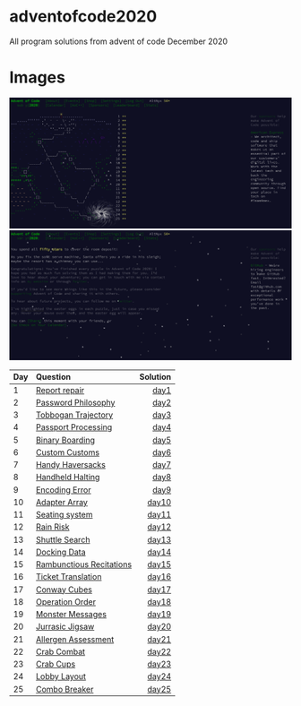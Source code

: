 # adventofcode2020

All program solutions from advent of code December 2020

# Images

![](media/image.png)
![](media/complete.png)

| Day | Question                                                         |          Solution |
| --- | :--------------------------------------------------------------- | ----------------: |
| 1   | [Report repair](https://adventofcode.com/2020/day/1)             |  [day1](day01.py) |
| 2   | [Password Philosophy](https://adventofcode.com/2020/day/2)       |  [day2](day02.py) |
| 3   | [Tobbogan Trajectory](https://adventofcode.com/2020/day/3)       |  [day3](day03.py) |
| 4   | [Passport Processing](https://adventofcode.com/2020/day/4)       |  [day4](day04.py) |
| 5   | [Binary Boarding](https://adventofcode.com/2020/day/5)           |  [day5](day05.py) |
| 6   | [Custom Customs](https://adventofcode.com/2020/day/6)            |  [day6](day06.py) |
| 7   | [Handy Haversacks](https://adventofcode.com/2020/day/7)          |  [day7](day07.py) |
| 8   | [Handheld Halting](https://adventofcode.com/2020/day/8)          |  [day8](day08.py) |
| 9   | [Encoding Error](https://adventofcode.com/2020/day/9)            |  [day9](day09.py) |
| 10  | [Adapter Array](https://adventofcode.com/2020/day/10)            | [day10](day10.py) |
| 11  | [Seating system](https://adventofcode.com/2020/day/11)           | [day11](day11.py) |
| 12  | [Rain Risk](https://adventofcode.com/2020/day/12)                | [day12](day12.py) |
| 13  | [Shuttle Search](https://adventofcode.com/2020/day/13)           | [day13](day13.py) |
| 14  | [Docking Data](https://adventofcode.com/2020/day/14)             | [day14](day14.py) |
| 15  | [Rambunctious Recitations](https://adventofcode.com/2020/day/15) | [day15](day15.py) |
| 16  | [Ticket Translation](https://adventofcode.com/2020/day/16)       | [day16](day16.py) |
| 17  | [Conway Cubes](https://adventofcode.com/2020/day/17)             | [day17](day17.py) |
| 18  | [Operation Order](https://adventofcode.com/2020/day/18)          | [day18](day18.py) |
| 19  | [Monster Messages](https://adventofcode.com/2020/day/19)         | [day19](day19.py) |
| 20  | [Jurrasic Jigsaw](https://adventofcode.com/2020/day/20)          | [day20](day20.py) |
| 21  | [Allergen Assessment](https://adventofcode.com/2020/day/21)      | [day21](day21.py) |
| 22  | [Crab Combat](https://adventofcode.com/2020/day/22)              | [day22](day22.py) |
| 23  | [Crab Cups](https://adventofcode.com/2020/day/23)                | [day23](day23.py) |
| 24  | [Lobby Layout](https://adventofcode.com/2020/day/24)             | [day24](day24.py) |
| 25  | [Combo Breaker](https://adventofcode.com/2020/day/25)            | [day25](day25.py) |